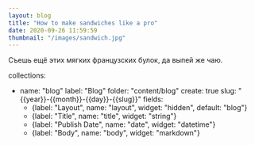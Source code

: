 ```yaml
---
layout: blog
title: "How to make sandwiches like a pro"
date: 2020-09-26 11:59:59
thumbnail: "/images/sandwich.jpg"
---
```


Съешь ещё этих мягких французских булок, да выпей же чаю.

collections:

- name: "blog"
  label: "Blog"
  folder: "content/blog"
  create: true
  slug: "{{year}}-{{month}}-{{day}}-{{slug}}"
  fields:
  - {label: "Layout", name: "layout", widget: "hidden", default: "blog"}
  - {label: "Title", name: "title", widget: "string"}
  - {label: "Publish Date", name: "date", widget: "datetime"}
  - {label: "Body", name: "body", widget: "markdown"}
